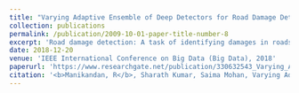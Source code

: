 ```yaml
---
title: "Varying Adaptive Ensemble of Deep Detectors for Road Damage Detection"
collection: publications
permalink: /publication/2009-10-01-paper-title-number-8
excerpt: 'Road damage detection: A task of identifying damages in roads and categorizing the same has been explored in recent times due to availability of multiple public data sets. In this paper, we present our system that was developed as part of the IEEE Big Data Cup 2018. We developed a varying adaptive ensemble of multiple R-CNN based deep learning detectors for each of the seven cities. We developed and experimented with multiple configuration of the detector models with varying pretraining criterion and achieved a best accuracy score of 0.60 respectively for an adaptive ensemble of seven R-CNN models pretrained over KITTI object detection benchmark.'
date: 2018-12-20
venue: 'IEEE International Conference on Big Data (Big Data), 2018'
paperurl: 'https://www.researchgate.net/publication/330632543_Varying_Adaptive_Ensemble_of_Deep_Detectors_for_Road_Damage_Detection'
citation: '<b>Manikandan, R</b>, Sharath Kumar, Saima Mohan, Varying Adaptive Ensemble of Deep Detectors for Road Damage Detection. 2018 IEEE International Conference on Big Data (Big Data)'
---
```

